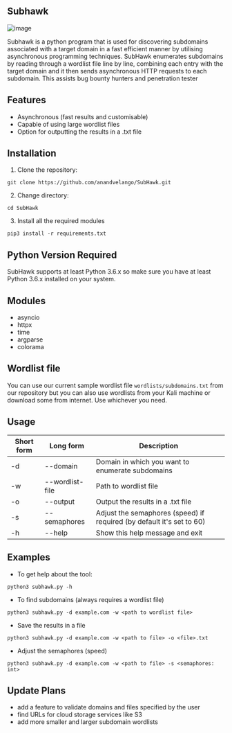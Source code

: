## Subhawk
![image](https://user-images.githubusercontent.com/50573902/232264242-adee7c20-4ad3-49b1-b2e5-ad1be3cd4536.png)

Subhawk is a python program that is used for discovering subdomains associated with a target domain in a fast efficient manner by utilising asynchronous programming techniques. SubHawk enumerates subdomains by reading through a wordlist file line by line, combining each entry with the target domain and it then sends asynchronous HTTP requests to each subdomain. This assists bug bounty hunters and penetration tester

## Features
- Asynchronous (fast results and customisable)
- Capable of using large wordlist files
- Option for outputting the results in a .txt file

## Installation

1. Clone the repository: 
```
git clone https://github.com/anandvelango/SubHawk.git
```
2. Change directory:
```
cd SubHawk
```
3. Install all the required modules
```
pip3 install -r requirements.txt
```

## Python Version Required
SubHawk supports at least Python 3.6.x so make sure you have at least Python 3.6.x installed on your system.

## Modules
- asyncio
- httpx
- time
- argparse
- colorama

## Wordlist file
You can use our current sample wordlist file `wordlists/subdomains.txt` from our repository but you can also use wordlists from your Kali machine or download some from internet. Use whichever you need.

## Usage

| Short form | Long form       | Description                                              |
|------------|-----------------|----------------------------------------------------------|
| -d         | --domain        | Domain in which you want to enumerate subdomains         |
| -w         | --wordlist-file | Path to wordlist file                                    |
| -o         | --output        | Output the results in a .txt file                        |
| -s         | --semaphores    | Adjust the semaphores (speed) if required (by default it's set to 60) |
| -h         | --help          | Show this help message and exit                          |

## Examples
- To get help about the tool:
```
python3 subhawk.py -h
```
- To find subdomains (always requires a wordlist file)
```
python3 subhawk.py -d example.com -w <path to wordlist file>
```
- Save the results in a file
```
python3 subhawk.py -d example.com -w <path to file> -o <file>.txt
```
- Adjust the semaphores (speed)
```
python3 subhawk.py -d example.com -w <path to file> -s <semaphores: int>
```

## Update Plans
- add a feature to validate domains and files specified by the user
- find URLs for cloud storage services like S3
- add more smaller and larger subdomain wordlists

